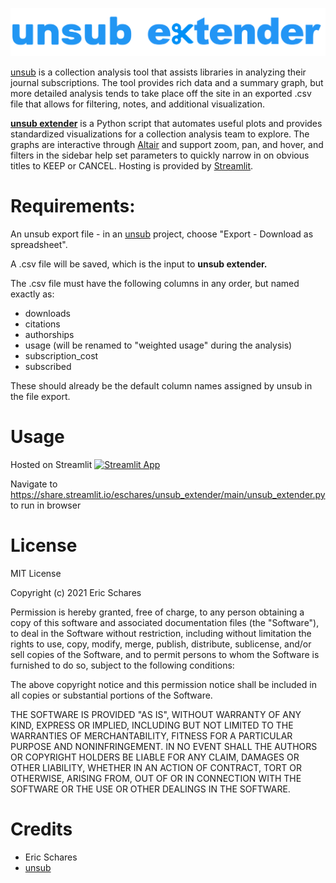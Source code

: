 ![unsub extender logo](https://github.com/eschares/unsub_extender/blob/main/unsub_extender2.png)

[unsub](http://unsub.org) is a collection analysis tool that assists libraries in analyzing their journal subscriptions.
The tool provides rich data and a summary graph, but more detailed analysis tends to take place off the site in an exported .csv file that allows for filtering, notes, and additional visualization.

[**unsub extender**](https://github.com/eschares/unsub_extender) is a Python script that automates useful plots and provides standardized visualizations for a collection analysis team to explore.
The graphs are interactive through [Altair](https://altair-viz.github.io/index.html) and support zoom, pan, and hover, and filters in the sidebar help set parameters to quickly narrow in on obvious titles to KEEP or CANCEL.
Hosting is provided by [Streamlit](https://streamlit.io/).

# Requirements:
An unsub export file - in an [unsub](http://unsub.org) project, choose "Export - Download as spreadsheet".

A .csv file will be saved, which is the input to **unsub extender.**

The .csv file must have the following columns in any order, but named exactly as:
* downloads
* citations
* authorships
* usage (will be renamed to "weighted usage" during the analysis)
* subscription_cost
* subscribed

These should already be the default column names assigned by unsub in the file export.

# Usage
Hosted on Streamlit
[![Streamlit App](https://static.streamlit.io/badges/streamlit_badge_black_white.svg)](https://share.streamlit.io/eschares/unsub_extender/main/unsub_extender.py/)

Navigate to https://share.streamlit.io/eschares/unsub_extender/main/unsub_extender.py to run in browser

# License
MIT License

Copyright (c) 2021 Eric Schares

Permission is hereby granted, free of charge, to any person obtaining a copy
of this software and associated documentation files (the "Software"), to deal
in the Software without restriction, including without limitation the rights
to use, copy, modify, merge, publish, distribute, sublicense, and/or sell
copies of the Software, and to permit persons to whom the Software is
furnished to do so, subject to the following conditions:

The above copyright notice and this permission notice shall be included in all
copies or substantial portions of the Software.

THE SOFTWARE IS PROVIDED "AS IS", WITHOUT WARRANTY OF ANY KIND, EXPRESS OR
IMPLIED, INCLUDING BUT NOT LIMITED TO THE WARRANTIES OF MERCHANTABILITY,
FITNESS FOR A PARTICULAR PURPOSE AND NONINFRINGEMENT. IN NO EVENT SHALL THE
AUTHORS OR COPYRIGHT HOLDERS BE LIABLE FOR ANY CLAIM, DAMAGES OR OTHER
LIABILITY, WHETHER IN AN ACTION OF CONTRACT, TORT OR OTHERWISE, ARISING FROM,
OUT OF OR IN CONNECTION WITH THE SOFTWARE OR THE USE OR OTHER DEALINGS IN THE
SOFTWARE.


# Credits
* Eric Schares
* [unsub](http://unsub.org)
